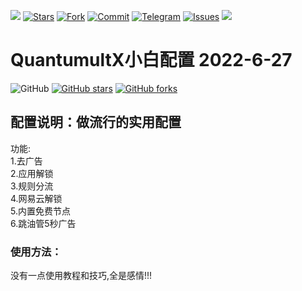 ![](https://visitor-badge.glitch.me/badge?page_id=O7Y0.Profiles) 
[![Stars](https://img.shields.io/github/stars/O7Y0/Profiles)](https://github.com/O7Y0/Profiles/stargazers)
[![Fork](https://img.shields.io/github/forks/O7Y0/Profiles)](https://github.com/O7Y0/Profiles/network/members)
[![Commit](https://img.shields.io/github/commit-activity/m/O7Y0/Profiles?label=Commits)](https://github.com/dO7Y0/Profiles/commits/master)
[![Telegram](https://img.shields.io/badge/Telegram-Channel-33A8E3)](https://t.me/REBIRTHOKAY)
[![Issues](https://img.shields.io/github/issues/O7Y0/Profiles)](https://github.com/O7Y0/Profiles/issues)
[![](https://img.shields.io/github/followers/O7Y0?label=follow&style=social)](https://github.com/O7Y0)
# QuantumultX小白配置 2022-6-27
![GitHub](https://img.shields.io/github/license/mashape/apistatus.svg)
[![GitHub stars](https://img.shields.io/github/stars/O7Y0/Profiles.svg?style=popout&label=Stars)](https://github.com/O7Y0/Profiles/stargazers)
[![GitHub forks](https://img.shields.io/github/forks/O7Y0/Profiles.svg?style=popout&label=Fork)](https://github.com/O7Y0/Profiles/fork)
## 配置说明：做流行的实用配置

功能:
    <br>1.去广告
    <br>2.应用解锁
    <br>3.规则分流
    <br>4.网易云解锁
    <br>5.内置免费节点
    <br>6.跳油管5秒广告

### 使用方法：

  没有一点使用教程和技巧,全是感情!!!
